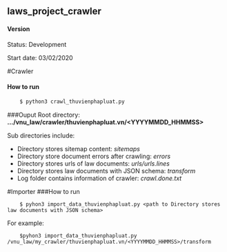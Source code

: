 ## laws_project_crawler

#### Version
Status: Development

Start date: 03/02/2020

#Crawler
#### How to run
```sh
    $ python3 crawl_thuvienphapluat.py   
```

###Ouput 
Root directory: **.../vnu_law/crawler/thuvienphapluat.vn/<YYYYMMDD_HHMMSS>**

Sub directories include:

* Directory stores sitemap content: _sitemaps_
* Directory store document errors after crawling: _errors_
* Directory stores urls of law documents: _urls/urls.lines_
* Directory stores law documents with JSON schema: _transform_
* Log folder contains information of crawler: _crawl.done.txt_

#Importer
###How to run
```shell script
    $ pyhon3 import_data_thuvienphapluat.py <path to Directory stores law documents with JSON schema>
```
For example:
```shell script
    $pyhon3 import_data_thuvienphapluat.py /vnu_law/my_crawler/thuvienphapluat.vn/<YYYYMMDD_HHMMSS>/transform
```